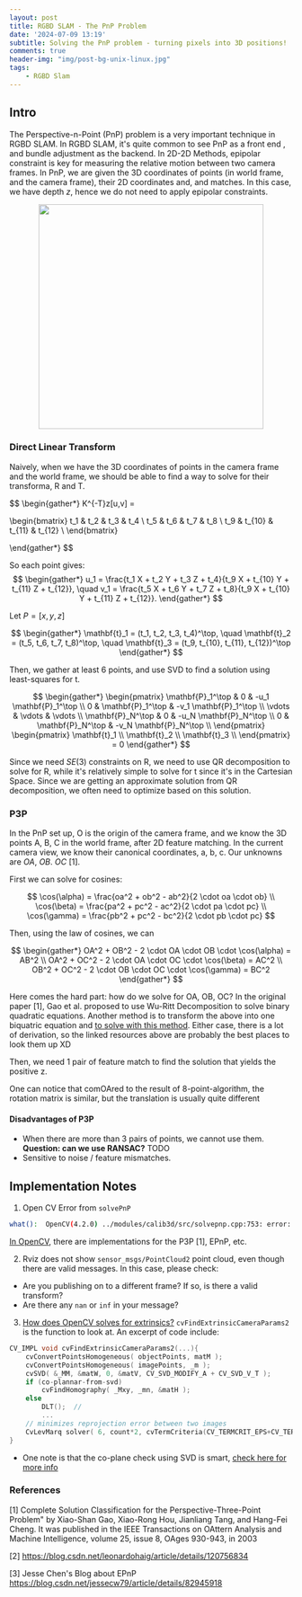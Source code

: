 ```yaml
---
layout: post
title: RGBD SLAM - The PnP Problem
date: '2024-07-09 13:19'
subtitle: Solving the PnP problem - turning pixels into 3D positions! 
comments: true
header-img: "img/post-bg-unix-linux.jpg"
tags:
    - RGBD Slam
---
```


## Intro

The Perspective-n-Point (PnP) problem is a very important technique in RGBD SLAM. In RGBD SLAM, it's quite common to see PnP as a front end , and bundle adjustment as the backend. In 2D-2D Methods, epipolar constraint is key for measuring the relative motion between two camera frames. In PnP, we are given the 3D coordinates of points (in world frame, and the camera frame), their 2D coordinates and, and matches. In this case, we have depth $z$, hence we do not need to apply epipolar constraints.

<p align="center">
<img src="https://github.com/RicoJia/The-Dream-Robot/assets/39393023/c52064b4-ddaf-40ed-974a-cf30dc0addb9" height="400" width="width"/>
</p>

### Direct Linear Transform

Naively, when we have the 3D coordinates of points in the camera frame and the world frame, we should be able to find a way to solve for their transforma, R and T.

$$
\begin{gather*}
K^{-T}z[u,v] = 

\begin{bmatrix}
t_1 & t_2 & t_3 & t_4 \\
t_5 & t_6 & t_7 & t_8 \\
t_9 & t_{10} & t_{11} & t_{12} \\
\end{bmatrix}

\end{gather*}
$$

So each point gives:
$$
\begin{gather*}
u_1 = \frac{t_1 X + t_2 Y + t_3 Z + t_4}{t_9 X + t_{10} Y + t_{11} Z + t_{12}}, \quad
v_1 = \frac{t_5 X + t_6 Y + t_7 Z + t_8}{t_9 X + t_{10} Y + t_{11} Z + t_{12}}.
\end{gather*}
$$

Let $P=[x,y,z]$

$$
\begin{gather*}
\mathbf{t}_1 = (t_1, t_2, t_3, t_4)^\top, \quad
\mathbf{t}_2 = (t_5, t_6, t_7, t_8)^\top, \quad
\mathbf{t}_3 = (t_9, t_{10}, t_{11}, t_{12})^\top
\end{gather*}
$$

Then, we gather at least 6 points, and use SVD to find a solution using least-squares for t.

$$
\begin{gather*}
\begin{pmatrix}
\mathbf{P}_1^\top & 0 & -u_1 \mathbf{P}_1^\top \\
0 & \mathbf{P}_1^\top & -v_1 \mathbf{P}_1^\top \\
\vdots & \vdots & \vdots \\
\mathbf{P}_N^\top & 0 & -u_N \mathbf{P}_N^\top \\
0 & \mathbf{P}_N^\top & -v_N \mathbf{P}_N^\top \\
\end{pmatrix}
\begin{pmatrix}
\mathbf{t}_1 \\
\mathbf{t}_2 \\
\mathbf{t}_3 \\
\end{pmatrix}
= 0
\end{gather*}
$$

Since we need $SE(3)$ constraints on R, we need to use QR decomposition to solve for R, while it's relatively simple to solve for t since it's in the Cartesian Space. Since we are getting an approximate solution from QR decomposition, we often need to optimize based on this solution.

### P3P

In the PnP set up, O is the origin of the camera frame, and we know the 3D points A, B, C in the world frame, after 2D feature matching. In the current camera view, we know their canonical coordinates, a, b, c. Our unknowns are $OA$, $OB$. $OC$ [1]. 

First we can solve for cosines:

$$
\cos(\alpha) = \frac{oa^2 + ob^2 - ab^2}{2 \cdot oa \cdot ob}
\\
\cos(\beta) = \frac{pa^2 + pc^2 - ac^2}{2 \cdot pa \cdot pc}
\\
\cos(\gamma) = \frac{pb^2 + pc^2 - bc^2}{2 \cdot pb \cdot pc}
$$

Then, using the law of cosines, we can 

$$
\begin{gather*}
OA^2 + OB^2 - 2 \cdot OA \cdot OB \cdot \cos(\alpha) = AB^2
\\
OA^2 + OC^2 - 2 \cdot OA \cdot OC \cdot \cos(\beta) = AC^2
\\
OB^2 + OC^2 - 2 \cdot OB \cdot OC \cdot \cos(\gamma) = BC^2
\end{gather*}
$$

Here comes the hard part: how do we solve for OA, OB, OC? In the original paper [1], Gao et al. proposed to use Wu-Ritt Decomposition to solve binary quadratic equations. Another method is to transform the above into one biquatric equation and [to solve with this method](https://mathworld.wolfram.com/QuarticEquation.html). Either case, there is a lot of derivation, so the linked resources above are probably the best places to look them up XD


Then, we need 1 pair of feature match to find the solution that yields the positive z.

One can notice that comOAred to the result of 8-point-algorithm, the rotation matrix is similar, but the translation is usually quite different

#### Disadvantages of P3P

- When there are more than 3 pairs of points, we cannot use them. **Question: can we use RANSAC?** TODO
- Sensitive to noise / feature mismatches.

## Implementation Notes

1. Open CV Error from `solvePnP`

```bash
what():  OpenCV(4.2.0) ../modules/calib3d/src/solvepnp.cpp:753: error: (-215:Assertion failed) ( (npoints >= 4) || (npoints == 3 && flags == SOLVEPNP_ITERATIVE && useExtrinsicGuess) ) && npoints == std::max(ipoints.checkVector(2, CV_32F), ipoints.checkVector(2, CV_64F)) in function 'solvePnPGeneric'
```

[In OpenCV](https://docs.opencv.org/4.x/d5/d1f/calib3d_solvePnP.html), there are implementations for the P3P [1], EPnP, etc.

2. Rviz does not show `sensor_msgs/PointCloud2` point cloud, even though there are valid messages. In this case, please check:

- Are you publishing on to a different frame? If so, is there a valid transform?
- Are there any `nan` or `inf` in your message? 

3. [How does OpenCV solves for extrinsics?](https://github.com/opencv/opencv/blob/f824db4803855ca30bf782f8bb37ca39051f319f/modules/calib3d/src/calibration.cpp#L923) `cvFindExtrinsicCameraParams2` is the function to look at. An excerpt of code include:

```cpp
CV_IMPL void cvFindExtrinsicCameraParams2(...){
    cvConvertPointsHomogeneous( objectPoints, matM );
    cvConvertPointsHomogeneous( imagePoints, _m );
    cvSVD( &_MM, &matW, 0, &matV, CV_SVD_MODIFY_A + CV_SVD_V_T );
    if (co-plannar-from-svd)
        cvFindHomography( _Mxy, _mn, &matH );
    else
        DLT();  //
        ...
    // minimizes reprojection error between two images
    CvLevMarq solver( 6, count*2, cvTermCriteria(CV_TERMCRIT_EPS+CV_TERMCRIT_ITER,max_iter,FLT_EPSILON), true);
}
```

- One note is that the co-plane check using SVD is smart, [check here for more info](https://ricojia.github.io/2017/02/07/svd.html)

### References

[1] Complete Solution Classification for the Perspective-Three-Point Problem" by Xiao-Shan Gao, Xiao-Rong Hou, Jianliang Tang, and Hang-Fei Cheng. It was published in the IEEE Transactions on OAttern Analysis and Machine Intelligence, volume 25, issue 8, OAges 930-943, in 2003

[2] https://blog.csdn.net/leonardohaig/article/details/120756834

[3] Jesse Chen's Blog about EPnP https://blog.csdn.net/jessecw79/article/details/82945918